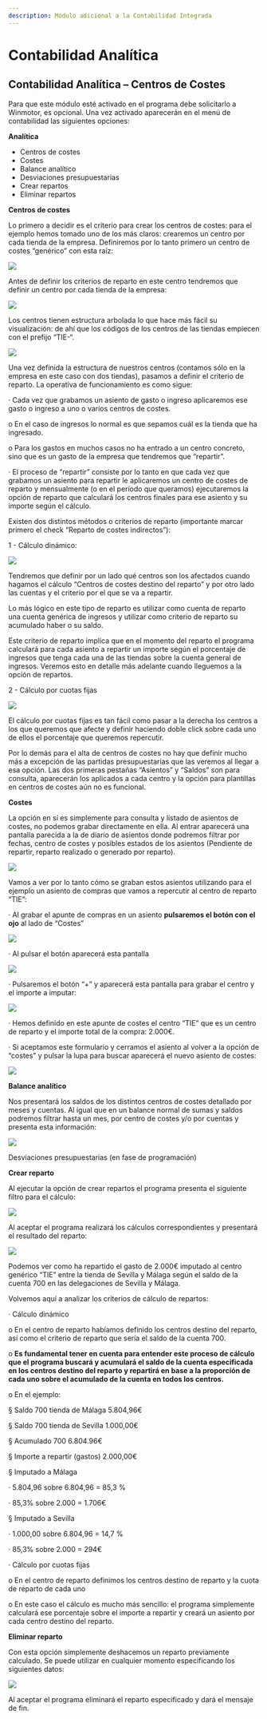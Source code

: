 ```yaml
---
description: Módulo adicional a la Contabilidad Integrada
---
```


# Contabilidad Analítica

## **Contabilidad Analítica – Centros de Costes**

Para que este módulo esté activado en el programa debe solicitarlo a Winmotor, es opcional. Una vez activado aparecerán en el menú de contabilidad las siguientes opciones:

**Analítica**

* Centros de costes
* Costes
* Balance analítico
* Desviaciones presupuestarias
* Crear repartos
* Eliminar repartos

**Centros de costes**

Lo primero a decidir es el criterio para crear los centros de costes: para el ejemplo hemos tomado uno de los más claros: crearemos un centro por cada tienda de la empresa. Definiremos por lo tanto primero un centro de costes “genérico” con esta raíz:

![](../../../.gitbook/assets/image%20%28142%29.png)

Antes de definir los criterios de reparto en este centro tendremos que definir un centro por cada tienda de la empresa:

![](../../../.gitbook/assets/image%20%28149%29.png)

Los centros tienen estructura arbolada lo que hace más fácil su visualización: de ahí que los códigos de los centros de las tiendas empiecen con el prefijo “TIE-“.

![](../../../.gitbook/assets/image%20%28141%29.png)

Una vez definida la estructura de nuestros centros \(contamos sólo en la empresa en este caso con dos tiendas\), pasamos a definir el criterio de reparto. La operativa de funcionamiento es como sigue:

·         Cada vez que grabamos un asiento de gasto o ingreso aplicaremos ese gasto o ingreso a uno o varios centros de costes.

o   En el caso de ingresos lo normal es que sepamos cuál es la tienda que ha ingresado.

o   Para los gastos en muchos casos no ha entrado a un centro concreto, sino que es un gasto de la empresa que tendremos que “repartir”.

·         El proceso de “repartir” consiste por lo tanto en que cada vez que grabamos un asiento para repartir le aplicaremos un centro de costes de reparto y mensualmente \(o en el período que queramos\) ejecutaremos la opción de reparto que calculará los centros finales para ese asiento y su importe según el cálculo.

Existen dos distintos métodos o criterios de reparto \(importante marcar primero el check “Reparto de costes indirectos”\):

1 - Cálculo dinámico:

![](../../../.gitbook/assets/image%20%2840%29.png)

Tendremos que definir por un lado qué centros son los afectados cuando hagamos el cálculo “Centros de costes destino del reparto” y por otro lado las cuentas y el criterio por el que se va a repartir.

Lo más lógico en este tipo de reparto es utilizar como cuenta de reparto una cuenta genérica de ingresos y utilizar como criterio de reparto su acumulado haber o su saldo.

Este criterio de reparto implica que en el momento del reparto el programa calculará para cada asiento a repartir un importe según el porcentaje de ingresos que tenga cada una de las tiendas sobre la cuenta general de ingresos. Veremos esto en detalle más adelante cuando lleguemos a la opción de repartos.

2 - Cálculo por cuotas fijas

![](../../../.gitbook/assets/image%20%2856%29.png)

El cálculo por cuotas fijas es tan fácil como pasar a la derecha los centros a los que queremos que afecte y definir haciendo doble click sobre cada uno de ellos el porcentaje que queremos repercutir.

Por lo demás para el alta de centros de costes no hay que definir mucho más a excepción de las partidas presupuestarias que las veremos al llegar a esa opción. Las dos primeras pestañas “Asientos” y “Saldos” son para consulta, aparecerán los aplicados a cada centro y la opción para plantillas en centros de costes aún no es funcional.

**Costes**

La opción en sí es simplemente para consulta y listado de asientos de costes, no podemos grabar directamente en ella. Al entrar aparecerá una pantalla parecida a la de diario de asientos donde podremos filtrar por fechas, centro de costes y posibles estados de los asientos \(Pendiente de repartir, reparto realizado o generado por reparto\).

![](../../../.gitbook/assets/image%20%2891%29.png)

Vamos a ver por lo tanto cómo se graban estos asientos utilizando para el ejemplo un asiento de compras que vamos a repercutir al centro de reparto “TIE”:

·         Al grabar el apunte de compras en un asiento **pulsaremos el botón con el ojo** al lado de “Costes”

![](../../../.gitbook/assets/image%20%28233%29.png)

·         Al pulsar el botón aparecerá esta pantalla

![](../../../.gitbook/assets/image%20%28187%29.png)

·         Pulsaremos el botón “+” y aparecerá esta pantalla para grabar el centro y el importe a imputar:

![](../../../.gitbook/assets/image%20%28218%29.png)

·         Hemos definido en este apunte de costes el centro “TIE” que es un centro de reparto y el importe total de la compra: 2.000€.

·         Si aceptamos este formulario y cerramos el asiento al volver a la opción de “costes” y pulsar la lupa para buscar aparecerá el nuevo asiento de costes:

![](../../../.gitbook/assets/image%20%2861%29.png)

**Balance analítico**

Nos presentará los saldos de los distintos centros de costes detallado por meses y cuentas. Al igual que en un balance normal de sumas y saldos podremos filtrar hasta un mes, por centro de costes y/o por cuentas y presenta esta información:

![](../../../.gitbook/assets/image%20%2826%29.png)

Desviaciones presupuestarias \(en fase de programación\)

**Crear reparto**

Al ejecutar la opción de crear repartos el programa presenta el siguiente filtro para el cálculo:

![](../../../.gitbook/assets/image%20%28205%29.png)

Al aceptar el programa realizará los cálculos correspondientes y presentará el resultado del reparto:

![](../../../.gitbook/assets/image%20%28274%29.png)

Podemos ver como ha repartido el gasto de 2.000€ imputado al centro genérico “TIE” entre la tienda de Sevilla y Málaga según el saldo de la cuenta 700 en las delegaciones de Sevilla y Málaga.

Volvemos aquí a analizar los criterios de cálculo de repartos:

·         Cálculo dinámico

o   En el centro de reparto habíamos definido los centros destino del reparto, así como el criterio de reparto que sería el saldo de la cuenta 700.

o   **Es fundamental tener en cuenta para entender este proceso de cálculo que el programa buscará y acumulará el saldo de la cuenta especificada en los centros destino del reparto y repartirá en base a la proporción de cada uno sobre el acumulado de la cuenta en todos los centros.**

o   En el ejemplo:

§  Saldo 700 tienda de Málaga       5.804,96€

§  Saldo 700 tienda de Sevilla         1.000,00€

§  Acumulado 700                               6.804.96€

§  Importe a repartir \(gastos\)         2.000,00€

§  Imputado a Málaga

·         5.804,96 sobre 6.804,96 = 85,3 %

·         85,3% sobre 2.000 = 1.706€

§  Imputado a Sevilla

·         1.000,00 sobre 6.804,96 = 14,7 %

·         85,3% sobre 2.000 = 294€

·         Cálculo por cuotas fijas

o   En el centro de reparto definimos los centros destino de reparto y la cuota de reparto de cada uno

o   En este caso el cálculo es mucho más sencillo: el programa simplemente calculará ese porcentaje sobre el importe a repartir y creará un asiento por cada centro destino del reparto.

**Eliminar reparto**

Con esta opción simplemente deshacemos un reparto previamente calculado. Se puede utilizar en cualquier momento especificando los siguientes datos:

![](../../../.gitbook/assets/image%20%28188%29.png)

Al aceptar el programa eliminará el reparto especificado y dará el mensaje de fin.

